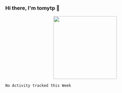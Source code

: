 ### Hi there, I'm tomytp 👋
<p align=center>
<img height="200em" src="https://github-readme-stats.vercel.app/api?username=tomytp&show_icons=true&hide_border=true&&count_private=true&include_all_commits=true&theme=material-palenight" />  

</p>

<!--START_SECTION:waka-->
```text
No Activity tracked this Week
```
<!--END_SECTION:waka-->
